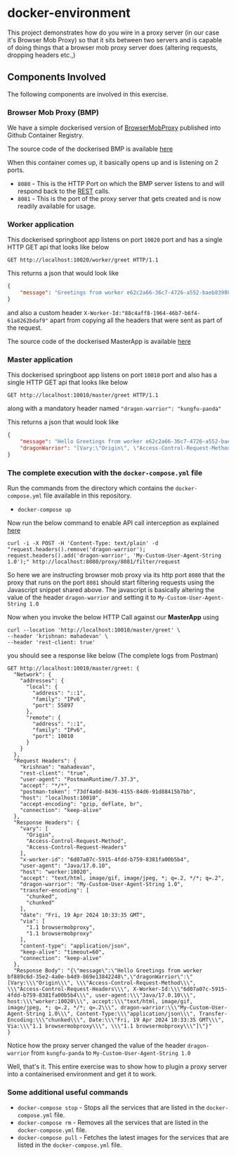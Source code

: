 # docker-environment

This project demonstrates how do you wire in a proxy server (in our case it's Browser Mob Proxy) so that it sits between two servers and is capable of doing things that a browser mob proxy server does (altering requests, dropping headers etc.,)

## Components Involved

The following components are involved in this exercise.

### Browser Mob Proxy (BMP)

We have a simple dockerised version of [BrowserMobProxy](https://github.com/lightbody/browsermob-proxy) published into Github Container Registry. 

The source code of the dockerised BMP is available [here](https://github.com/krmahadevan/bmp_docker)


When this container comes up, it basically opens up and is listening on 2 ports.

* `8080` - This is the HTTP Port on which the BMP server listens to and will respond back to the [REST](https://github.com/lightbody/browsermob-proxy?tab=readme-ov-file#rest-api) calls.
* `8081` - This is the port of the proxy server that gets created and is now readily available for usage.

### Worker application

This dockerised springboot app listens on port `10020` port and has a single HTTP GET api that looks like below

```http request
GET http://localhost:10020/worker/greet HTTP/1.1
```

This returns a json that would look like

```json
{
    "message": "Greetings from worker e62c2a66-36c7-4726-a552-baeb83980bef"
}
```

and also a custom header `X-Worker-Id:"88c4aff8-1964-46b7-b6f4-61a8262bdaf9"` apart from copying all the headers that were sent as part of the request.

The source code of the dockerised MasterApp is available [here](https://github.com/krmahadevan/master)

### Master application

This dockerised springboot app listens on port `10010` port and also has a single HTTP GET api that looks like below

```http request
GET http://localhost:10010/master/greet HTTP/1.1
```

along with a mandatory header named `"dragon-warrior": "kungfu-panda"`

This returns a json that would look like

```json
{
    "message": "Hello Greetings from worker e62c2a66-36c7-4726-a552-baeb83980bef",
    "dragonWarrior": "[Vary:\"Origin\", \"Access-Control-Request-Method\", \"Access-Control-Request-Headers\", X-Worker-Id:\"88c4aff8-1964-46b7-b6f4-61a8262bdaf9\", user-agent:\"Java/17.0.10\", host:\"worker:10020\", accept:\"text/html, image/gif, image/jpeg, *; q=.2, */*; q=.2\", dragon-warrior:\"My-Custom-User-Agent-String 1.0\", Content-Type:\"application/json\", Transfer-Encoding:\"chunked\", Date:\"Fri, 19 Apr 2024 09:43:46 GMT\", Via:\"1.1 browsermobproxy\", \"1.1 browsermobproxy\"]"
}
```

### The complete execution with the `docker-compose.yml` file

Run the commands from the directory which contains the `docker-compose.yml` file available in this repository.


* `docker-compose up`

Now run the below command to enable API call interception as explained [here]()

```shell
curl -i -X POST -H 'Content-Type: text/plain' -d "request.headers().remove('dragon-warrior'); request.headers().add('dragon-warrior', 'My-Custom-User-Agent-String 1.0');" http://localhost:8080/proxy/8081/filter/request
```

So here we are instructing browser mob proxy via its http port `8080` that the proxy that runs on the port `8081` should start filtering requests using the Javascript snippet shared above. The javascript is basically altering the value of the header `dragon-warrior` and setting it to `My-Custom-User-Agent-String 1.0`

Now when you invoke the below HTTP Call against our **MasterApp** using

```shell
curl --location 'http://localhost:10010/master/greet' \
--header 'krishnan: mahadevan' \
--header 'rest-client: true'
```

you should see a response like below (The complete logs from Postman)

```
GET http://localhost:10010/master/greet: {
  "Network": {
    "addresses": {
      "local": {
        "address": "::1",
        "family": "IPv6",
        "port": 55897
      },
      "remote": {
        "address": "::1",
        "family": "IPv6",
        "port": 10010
      }
    }
  },
  "Request Headers": {
    "krishnan": "mahadevan",
    "rest-client": "true",
    "user-agent": "PostmanRuntime/7.37.3",
    "accept": "*/*",
    "postman-token": "73df4a0d-8436-4155-84d6-91d88415b7bb",
    "host": "localhost:10010",
    "accept-encoding": "gzip, deflate, br",
    "connection": "keep-alive"
  },
  "Response Headers": {
    "vary": [
      "Origin",
      "Access-Control-Request-Method",
      "Access-Control-Request-Headers"
    ],
    "x-worker-id": "6d07a07c-5915-4fdd-b759-8381fa00b5b4",
    "user-agent": "Java/17.0.10",
    "host": "worker:10020",
    "accept": "text/html, image/gif, image/jpeg, *; q=.2, */*; q=.2",
    "dragon-warrior": "My-Custom-User-Agent-String 1.0",
    "transfer-encoding": [
      "chunked",
      "chunked"
    ],
    "date": "Fri, 19 Apr 2024 10:33:35 GMT",
    "via": [
      "1.1 browsermobproxy",
      "1.1 browsermobproxy"
    ],
    "content-type": "application/json",
    "keep-alive": "timeout=60",
    "connection": "keep-alive"
  },
  "Response Body": "{\"message\":\"Hello Greetings from worker bf889c6d-35e2-4a0e-b4d9-869e13842248\",\"dragonWarrior\":\"[Vary:\\\"Origin\\\", \\\"Access-Control-Request-Method\\\", \\\"Access-Control-Request-Headers\\\", X-Worker-Id:\\\"6d07a07c-5915-4fdd-b759-8381fa00b5b4\\\", user-agent:\\\"Java/17.0.10\\\", host:\\\"worker:10020\\\", accept:\\\"text/html, image/gif, image/jpeg, *; q=.2, */*; q=.2\\\", dragon-warrior:\\\"My-Custom-User-Agent-String 1.0\\\", Content-Type:\\\"application/json\\\", Transfer-Encoding:\\\"chunked\\\", Date:\\\"Fri, 19 Apr 2024 10:33:35 GMT\\\", Via:\\\"1.1 browsermobproxy\\\", \\\"1.1 browsermobproxy\\\"]\"}"
}
```

Notice how the proxy server changed the value of the header `dragon-warrior` from `kungfu-panda` to `My-Custom-User-Agent-String 1.0`

Well, that's it. This entire exercise was to show how to plugin a proxy server into a containerised environment and get it to work.

### Some additional useful commands

* `docker-compose stop` - Stops all the services that are listed in the `docker-compose.yml` file.
* `docker-compose rm` - Removes all the services that are listed in the `docker-compose.yml` file.
* `docker-compose pull` - Fetches the latest images for the services that are listed in the `docker-compose.yml` file.

